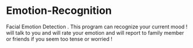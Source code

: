 # Emotion-Recognition
Facial Emotion Detection . This program can recognize your current mood ! will talk to you and will rate your emotion and will report to family member or friends if you seem too tense or worried !

